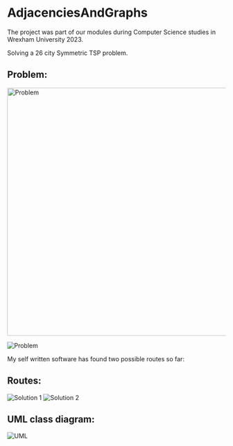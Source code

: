 # AdjacenciesAndGraphs

The project was part of our modules during Computer Science studies in Wrexham University 2023.

Solving a 26 city Symmetric TSP problem.


## Problem:


<img width="571" alt="Problem" src="https://github.com/KaiHofbauer98/AdjacenciesAndGraphs/assets/92033660/97d42993-8c7f-4ed9-b58b-305ed0728b7f">

![Problem](https://github.com/KaiHofbauer98/AdjacenciesAndGraphs/assets/92033660/889086e2-0441-4f7b-adc9-721e68960d42)


My self written software has found two possible routes so far:


## Routes:


![Solution 1](https://github.com/KaiHofbauer98/AdjacenciesAndGraphs/assets/92033660/457ac3bf-1e8b-40a3-b793-4f678008c39f)
![Solution 2](https://github.com/KaiHofbauer98/AdjacenciesAndGraphs/assets/92033660/61dc7a52-a7b3-4d6e-803e-0bc2fbc5a13e)


## UML class diagram:


![UML](https://github.com/KaiHofbauer98/AdjacenciesAndGraphs/assets/92033660/1b4e2ee6-ebac-4568-a7c5-3c74dcd54b49)
